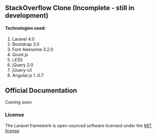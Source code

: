 ## StackOverflow Clone (Incomplete - still in development)

#### Technologies used:

1. Laravel 4.0
2. Bootstrap 3.0
3. Font Awesome 3.2.0
4. Grunt.js
5. LESS
6. jQuery 2.0
7. jUuery-UI
8. Angular.js 1..0.7

## Official Documentation

Coming soon


### License

The Laravel framework is open-sourced software licensed under the [MIT license](http://opensource.org/licenses/MIT)
